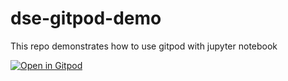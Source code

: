 # dse-gitpod-demo

This repo demonstrates how to use gitpod with jupyter notebook


[![Open in Gitpod](https://gitpod.io/button/open-in-gitpod.svg)](https://gitpod.io/#https://github.com/littletitans/dse-gitpod-demo)

